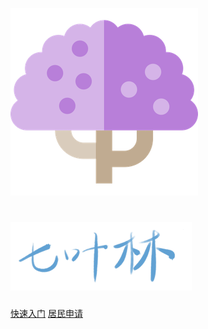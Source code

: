 ![Blue Jacaranda](img/icon-small.png)
# ![七叶林](./img/logo_text.png)



[快速入门](post/getting-start.md)
[居民申请](https://eumc.typeform.com/to/gzLNAl)